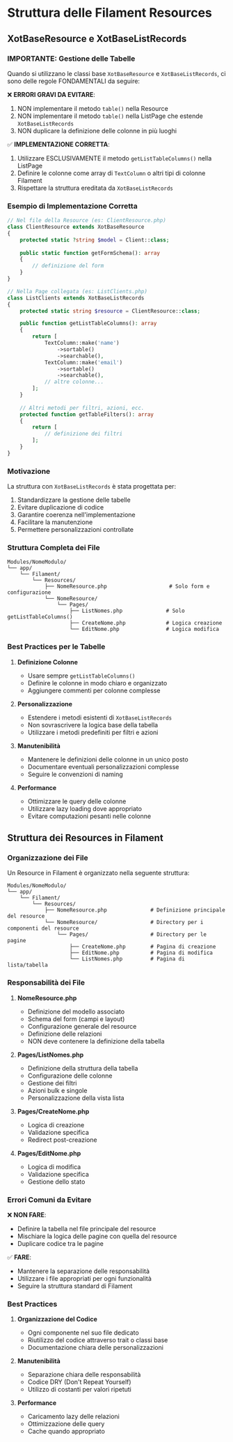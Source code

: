 # Struttura delle Filament Resources

## XotBaseResource e XotBaseListRecords

### IMPORTANTE: Gestione delle Tabelle
Quando si utilizzano le classi base `XotBaseResource` e `XotBaseListRecords`, ci sono delle regole FONDAMENTALI da seguire:

❌ **ERRORI GRAVI DA EVITARE**:
1. NON implementare il metodo `table()` nella Resource
2. NON implementare il metodo `table()` nella ListPage che estende `XotBaseListRecords`
3. NON duplicare la definizione delle colonne in più luoghi

✅ **IMPLEMENTAZIONE CORRETTA**:
1. Utilizzare ESCLUSIVAMENTE il metodo `getListTableColumns()` nella ListPage
2. Definire le colonne come array di `TextColumn` o altri tipi di colonne Filament
3. Rispettare la struttura ereditata da `XotBaseListRecords`

### Esempio di Implementazione Corretta

```php
// Nel file della Resource (es: ClientResource.php)
class ClientResource extends XotBaseResource
{
    protected static ?string $model = Client::class;
    
    public static function getFormSchema(): array
    {
        // definizione del form
    }
}

// Nella Page collegata (es: ListClients.php)
class ListClients extends XotBaseListRecords
{
    protected static string $resource = ClientResource::class;

    public function getListTableColumns(): array
    {
        return [
            TextColumn::make('name')
                ->sortable()
                ->searchable(),
            TextColumn::make('email')
                ->sortable()
                ->searchable(),
            // altre colonne...
        ];
    }
    
    // Altri metodi per filtri, azioni, ecc.
    protected function getTableFilters(): array
    {
        return [
            // definizione dei filtri
        ];
    }
}
```

### Motivazione
La struttura con `XotBaseListRecords` è stata progettata per:
1. Standardizzare la gestione delle tabelle
2. Evitare duplicazione di codice
3. Garantire coerenza nell'implementazione
4. Facilitare la manutenzione
5. Permettere personalizzazioni controllate

### Struttura Completa dei File

```
Modules/NomeModulo/
└── app/
    └── Filament/
        └── Resources/
            ├── NomeResource.php                    # Solo form e configurazione
            └── NomeResource/
                └── Pages/
                    ├── ListNomes.php              # Solo getListTableColumns()
                    ├── CreateNome.php             # Logica creazione
                    └── EditNome.php               # Logica modifica
```

### Best Practices per le Tabelle

1. **Definizione Colonne**
   - Usare sempre `getListTableColumns()`
   - Definire le colonne in modo chiaro e organizzato
   - Aggiungere commenti per colonne complesse

2. **Personalizzazione**
   - Estendere i metodi esistenti di `XotBaseListRecords`
   - Non sovrascrivere la logica base della tabella
   - Utilizzare i metodi predefiniti per filtri e azioni

3. **Manutenibilità**
   - Mantenere le definizioni delle colonne in un unico posto
   - Documentare eventuali personalizzazioni complesse
   - Seguire le convenzioni di naming

4. **Performance**
   - Ottimizzare le query delle colonne
   - Utilizzare lazy loading dove appropriato
   - Evitare computazioni pesanti nelle colonne

## Struttura dei Resources in Filament

### Organizzazione dei File

Un Resource in Filament è organizzato nella seguente struttura:
```
Modules/NomeModulo/
└── app/
    └── Filament/
        └── Resources/
            ├── NomeResource.php              # Definizione principale del resource
            └── NomeResource/                 # Directory per i componenti del resource
                └── Pages/                    # Directory per le pagine
                    ├── CreateNome.php        # Pagina di creazione
                    ├── EditNome.php          # Pagina di modifica
                    └── ListNomes.php         # Pagina di lista/tabella
```

### Responsabilità dei File

1. **NomeResource.php**
   - Definizione del modello associato
   - Schema del form (campi e layout)
   - Configurazione generale del resource
   - Definizione delle relazioni
   - NON deve contenere la definizione della tabella

2. **Pages/ListNomes.php**
   - Definizione della struttura della tabella
   - Configurazione delle colonne
   - Gestione dei filtri
   - Azioni bulk e singole
   - Personalizzazione della vista lista

3. **Pages/CreateNome.php**
   - Logica di creazione
   - Validazione specifica
   - Redirect post-creazione

4. **Pages/EditNome.php**
   - Logica di modifica
   - Validazione specifica
   - Gestione dello stato

### Errori Comuni da Evitare

❌ **NON FARE**:
- Definire la tabella nel file principale del resource
- Mischiare la logica delle pagine con quella del resource
- Duplicare codice tra le pagine

✅ **FARE**:
- Mantenere la separazione delle responsabilità
- Utilizzare i file appropriati per ogni funzionalità
- Seguire la struttura standard di Filament

### Best Practices

1. **Organizzazione del Codice**
   - Ogni componente nel suo file dedicato
   - Riutilizzo del codice attraverso trait o classi base
   - Documentazione chiara delle personalizzazioni

2. **Manutenibilità**
   - Separazione chiara delle responsabilità
   - Codice DRY (Don't Repeat Yourself)
   - Utilizzo di costanti per valori ripetuti

3. **Performance**
   - Caricamento lazy delle relazioni
   - Ottimizzazione delle query
   - Cache quando appropriato
